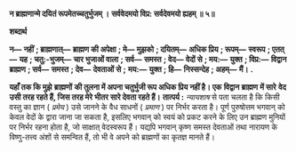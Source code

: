 **न ब्राह्मणान्मे दयितं रूपमेतच्चतुर्भुजम् ।** **सर्ववेदमयो विप्र: सर्वदेवमयो ह्यहम् ॥ ५॥** 

**शब्दार्थ** 

**न—** **नहीं** **; ब्राह्मणात्—** **ब्राह्मण की अपेक्षा** **; मे—** **मुझको** **; दयितम्—** **अधिक प्रिय** **; रूपम्—** **स्वरूप** **; एतत्—** **यह** **; चतु:-भुजम्—** **चार भुजाओं वाला** **; सर्व—** **समस्त** **; वेद—** **वेदों से** **; मय:—** **युक्त** **; विप्र:—** **विद्वान ब्राह्मण** **; सर्व—** **समस्त** **; देव—** **देवताओं से** **;** **मय:—** **युक्त** **; हि—** **निस्सन्देह** **; अहम्—** **मैं।** **.** 

**यहाँ तक कि मुझे** **ब्राह्मणों** **की तुलना में अपना चतुर्भुजी रूप अधिक प्रिय नहीं है। एक** **विद्वान** **ब्राह्मण** **में सारे** **वेद** **उसी तरह रहते हैं, जिस तरह मेरे भीतर सारे देवता रहते हैं।** **तात्पर्य :** *न्यायशाष* से पता चलता है कि किसी वस्तु का ज्ञान ( *प्रमेय* ) उसे जानने के वैध साधनों ( *प्रमाण* ) पर निर्भर करता है। पूर्ण पुरुषोत्तम भगवान् को केवल वेदों के द्वारा जाना जा सकता है, इसलिए भगवान् को स्वयं को प्रकट करने के लिए उन ब्राह्मण मुनियों पर निर्भर रहना होता है, जो साक्षात् वेदस्वरूप हैं। यद्यपि भगवान् कृष्ण समस्त देवताओं तथा नारायण के विष्णु-तत्त्व अंशों से समन्वित हैं, तो भी वे अपने को ब्राह्मणों का कृतज्ञ मानते हैं।  